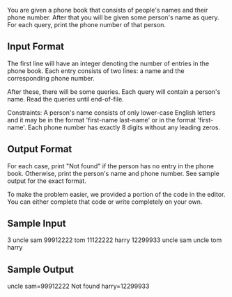 You are given a phone book that consists of people's names and their phone number. After that you will be given some person's name as query. For each query, print the phone number of that person.

## Input Format

The first line will have an integer  denoting the number of entries in the phone book. Each entry consists of two lines: a name and the corresponding phone number. 

After these, there will be some queries. Each query will contain a person's name. Read the queries until end-of-file.

Constraints:
A person's name consists of only lower-case English letters and it may be in the format 'first-name last-name' or in the format 'first-name'. Each phone number has exactly 8 digits without any leading zeros.




## Output Format

For each case, print "Not found" if the person has no entry in the phone book. Otherwise, print the person's name and phone number. See sample output for the exact format.

To make the problem easier, we provided a portion of the code in the editor. You can either complete that code or write completely on your own.

## Sample Input

3
uncle sam
99912222
tom
11122222
harry
12299933
uncle sam
uncle tom
harry

## Sample Output

uncle sam=99912222
Not found
harry=12299933
